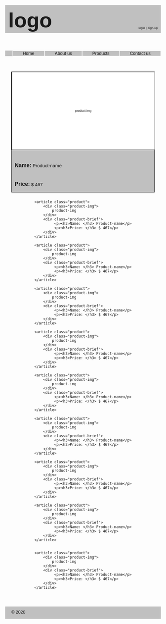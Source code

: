 
<!DOCTYPE html>
<html lang="eng">

<head>
<title> Products Page</title>
<meta charset="utf-8">
<meta name="viewport" content="widht=device-width, initial-scale=1">
<meta name="description" content="">
<meta name="robots" content="">

<style>
*{
margin: 0;
padding: 0;
}

body{
font-family: arial;
}

header{
background-color: silver;
height: 70px;
padding: 10px;
display: flex;
justify-content: space-between;
border-bottom: 1px solid white;
}

#logo{
font-family: arial;
font-size: 7vw;
font-weight: bold;
}

#links-div{
align-self: flex-end;
}

#links-div a{
font-size: 0.7em;
text-decoration: none;
}

#login:after{
content: ' |';
}

nav ul{
background-color: silver;
display: flex;
justify-content: space-between;
list-style: none;
}

nav ul li{
flex-grow: 3;
}

nav ul li a{
text-decoration: none;
display: block;
text-align: center;
border: 1px solid white;
}

nav ul li a:hover{
background-color: black;
color: white;
}

.products{
margin: 40px 10px;
display: flex;
justify-content: space-around;
flex-wrap: wrap;
align-items: center; 
}

.product{
border: 1px solid black;
text-align: center;
flex: 1 250px;
margin: 10px;
background-color: silver;
}

.product-img{
width: 100%;
height: 250px;
background-color: white;
border: 1px solid black;
text-align: center;
line-height: 250px;
font-size: 10px;
}

h3{
display: inline-block
}

.product-brief{
text-align: left;
margin-left: 10px;
font-size: 15px;
}

footer{
background-color: silver;
height: 40px;
}

footer div{
margin: 10px;
padding: 10px
}

</style>
</head>

<body>
<header>
    <div id="logo">logo</div>
    <div id="links-div">
        <a href="" id="login">login</a>
        <a href="">sign-up</a>
    </div>
</header>

<nav>
    <ul>
        <li><a href="">Home</a></li>
        <li><a href="">About us</a></li>
        <li><a href="">Products</a></li>
        <li><a href="">Contact us</a></li>
    </ul>
</nav>


<section class="products">
    <article class="product">
        <div class="product-img">
            product-img
        </div>
        <div class="product-brief">
             <p><h3>Name: </h3> Product-name</p>
             <p><h3>Price: </h3> $ 467</p>
        </div>
    </article>
    
    <article class="product">
        <div class="product-img">
            product-img
        </div>
        <div class="product-brief">
             <p><h3>Name: </h3> Product-name</p>
             <p><h3>Price: </h3> $ 467</p>
        </div>
    </article>
    
    <article class="product">
        <div class="product-img">
            product-img
        </div>
        <div class="product-brief">
             <p><h3>Name: </h3> Product-name</p>
             <p><h3>Price: </h3> $ 467</p>
        </div>
    </article>
    
    <article class="product">
        <div class="product-img">
            product-img
        </div>
        <div class="product-brief">
             <p><h3>Name: </h3> Product-name</p>
             <p><h3>Price: </h3> $ 467</p>
        </div>
    </article>
    
    <article class="product">
        <div class="product-img">
            product-img
        </div>
        <div class="product-brief">
             <p><h3>Name: </h3> Product-name</p>
             <p><h3>Price: </h3> $ 467</p>
        </div>
    </article>
    
    <article class="product">
        <div class="product-img">
            product-img
        </div>
        <div class="product-brief">
             <p><h3>Name: </h3> Product-name</p>
             <p><h3>Price: </h3> $ 467</p>
        </div>
    </article>
    
    <article class="product">
        <div class="product-img">
            product-img
        </div>
        <div class="product-brief">
             <p><h3>Name: </h3> Product-name</p>
             <p><h3>Price: </h3> $ 467</p>
        </div>
    </article>
    
    <article class="product">
        <div class="product-img">
            product-img
        </div>
        <div class="product-brief">
             <p><h3>Name: </h3> Product-name</p>
             <p><h3>Price: </h3> $ 467</p>
        </div>
    </article>
    
    <article class="product">
        <div class="product-img">
            product-img
        </div>
        <div class="product-brief">
             <p><h3>Name: </h3> Product-name</p>
             <p><h3>Price: </h3> $ 467</p>
        </div>
    </article>


    <article class="product">
        <div class="product-img">
            product-img
        </div>
        <div class="product-brief">
             <p><h3>Name: </h3> Product-name</p>
             <p><h3>Price: </h3> $ 467</p>
        </div>
    </article>


</section>


<footer>
<div>&copy; 2020</div>
</footer>
</body>

</html>
